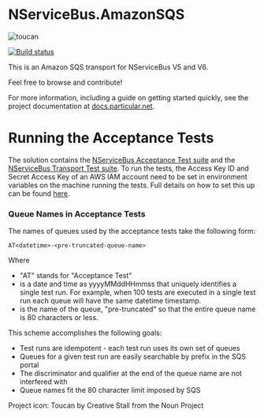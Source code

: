 NServiceBus.AmazonSQS
===============

![toucan](https://raw.githubusercontent.com/ahofman/NServiceBus.AmazonSQS/master/toucan-large.png)

[![Build status](https://ci.appveyor.com/api/projects/status/p4yb15sa17kq89gs/branch/master?svg=true)](https://ci.appveyor.com/project/ahofman/nservicebus-amazonsqs/branch/master)

This is an Amazon SQS transport for NServiceBus V5 and V6.

Feel free to browse and contribute!

For more information, including a guide on getting started quickly, see the project documentation at [docs.particular.net](https://docs.particular.net/transports/sqs/).

Running the Acceptance Tests
===============

The solution contains the [NServiceBus Acceptance Test suite](https://www.nuget.org/packages/NServiceBus.AcceptanceTests.Sources/) and the [NServiceBus Transport Test suite](https://www.nuget.org/packages/NServiceBus.TransportTests.Sources/).
To run the tests, the Access Key ID and Secret Access Key of an AWS IAM account need to be set in environment variables on the machine running the tests. Full details on how to set this up can be found [here](https://docs.particular.net/transports/sqs/#getting-started-set-up-an-aws-account).

### Queue Names in Acceptance Tests

The names of queues used by the acceptance tests take the following form:

    AT<datetime>-<pre-truncated-queue-name>
    
Where

* "AT" stands for "Acceptance Test"
* <datetime> is a date and time as yyyyMMddHHmmss that uniquely identifies a single test run. For example, when 100 tests are executed in a single test run each queue will have the same datetime timestamp.
* <pre-truncated-queue-name> is the name of the queue, "pre-truncated" so that the entire queue name is 80 characters or less. 

This scheme accomplishes the following goals:

* Test runs are idempotent - each test run uses its own set of queues
* Queues for a given test run are easily searchable by prefix in the SQS portal
* The discriminator and qualifier at the end of the queue name are not interfered with 
* Queue names fit the 80 character limit imposed by SQS

Project icon: Toucan by Creative Stall from the Noun Project
